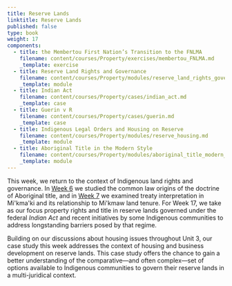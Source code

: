 ```yaml
---
title: Reserve Lands
linktitle: Reserve Lands
published: false
type: book
weight: 17
components:
  - title: the Membertou First Nation’s Transition to the FNLMA
    filename: content/courses/Property/exercises/membertou_FNLMA.md
    _template: exercise
  - title: Reserve Land Rights and Governance
    filename: content/courses/Property/modules/reserve_land_rights_governance.md
    _template: module
  - title: Indian Act
    filename: content/courses/Property/cases/indian_act.md
    _template: case
  - title: Guerin v R
    filename: content/courses/Property/cases/guerin.md
    _template: case
  - title: Indigenous Legal Orders and Housing on Reserve
    filename: content/courses/Property/modules/reserve_housing.md
    _template: module
  - title: Aboriginal Title in the Modern Style
    filename: content/courses/Property/modules/aboriginal_title_modern_style.md
    _template: module
---
```




This week, we return to the context of Indigenous land rights and governance. In [Week 6](../week6/) we studied the common law origins of the doctrine of Aboriginal title, and in [Week 7](../week7/) we examined treaty interpretation in Mi'kma'ki and its relationship to Mi'kmaw land tenure. For Week 17, we take as our focus property rights and title in reserve lands governed under the federal *Indian Act* and recent initiatives by some Indigenous communities to address longstanding barriers posed by that regime. 

Building on our discussions about housing issues throughout Unit 3, our case study this week addresses the context of housing and business development on reserve lands. This case study offers the chance to gain a better understanding of the comparative—and often complex—set of options available to Indigenous communities to govern their reserve lands in a multi-juridical context. 

